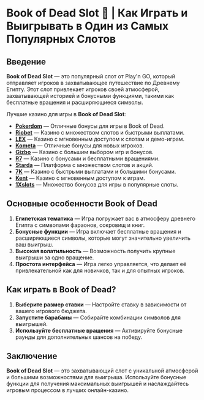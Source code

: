 # Book of Dead Slot 📖 | Как Играть и Выигрывать в Один из Самых Популярных Слотов

## Введение

**Book of Dead Slot** — это популярный слот от Play'n GO, который отправляет игроков в захватывающее путешествие по Древнему Египту. Этот слот привлекает игроков своей атмосферой, захватывающей историей и бонусными функциями, такими как бесплатные вращения и расширяющиеся символы.

Лучшие казино для игры в **Book of Dead Slot**:

- **[Pokerdom](https://brandplay.link/4k77v2yx)** — Отличные бонусы для игры в Book of Dead.
- **[Riobet](https://brandplay.link/7xBLTPyj)** — Казино с множеством слотов и быстрыми выплатами.
- **[LEX](https://brandplay.link/zW4hdDFV)** — Казино с мгновенным доступом к слотам и демо-играм.
- **[Kometa](https://brandplay.link/8ZymQJV8)** — Отличные бонусы для новых игроков.
- **[Gizbo](https://brandplay.link/bprXw4YV)** — Казино с большим выбором игр и бонусов.
- **[R7](https://brandplay.link/bMd3Yjsw)** — Казино с бонусами и бесплатными вращениями.
- **[Starda](https://brandplay.link/fB7xwRFL)** — Платформа с множеством слотов и акций.
- **[7K](https://brandplay.link/BvQyFShp)** — Казино с быстрыми выплатами и большими бонусами.
- **[Kent](https://brandplay.link/Fv2WP3js)** — Казино с мгновенным доступом к играм.
- **[1Xslots](https://brandplay.link/hSB1khtr)** — Множество бонусов для игры в популярные слоты.

## Основные особенности Book of Dead

1. **Египетская тематика** — Игра погружает вас в атмосферу древнего Египта с символами фараонов, сокровищ и книг.
2. **Бонусные функции** — Игра включает бесплатные вращения и расширяющиеся символы, которые могут значительно увеличить ваш выигрыш.
3. **Высокая волатильность** — Возможность получить крупные выигрыши за одно вращение.
4. **Простота интерфейса** — Игра легко управляется, что делает её привлекательной как для новичков, так и для опытных игроков.

## Как играть в Book of Dead?

1. **Выберите размер ставки** — Настройте ставку в зависимости от вашего игрового бюджета.
2. **Запустите барабаны** — Собирайте комбинации символов для выигрышей.
3. **Используйте бесплатные вращения** — Активируйте бонусные раунды для дополнительных шансов на победу.

## Заключение

**Book of Dead Slot** — это захватывающий слот с уникальной атмосферой и большими возможностями для выигрыша. Используйте бонусные функции для получения максимальных выигрышей и наслаждайтесь игровым процессом в лучших онлайн-казино.
